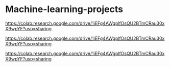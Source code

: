 # Machine-learning-projects

https://colab.research.google.com/drive/1iEFg4AWgplfOsQU2BTmCRau30xX9wpYF?usp=sharing

https://colab.research.google.com/drive/1iEFg4AWgplfOsQU2BTmCRau30xX9wpYF?usp=sharing


https://colab.research.google.com/drive/1iEFg4AWgplfOsQU2BTmCRau30xX9wpYF?usp=sharing
